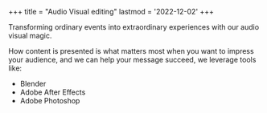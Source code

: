 +++
title = "Audio Visual editing"
lastmod = '2022-12-02'
+++

Transforming ordinary events into extraordinary experiences with our audio
visual magic.

<!--more-->

How content is presented is what matters most when you want to impress your
audience, and we can help your message succeed, we leverage tools like:

* Blender
* Adobe After Effects
* Adobe Photoshop
